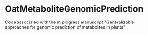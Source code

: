 # OatMetaboliteGenomicPrediction
Code associated with the in progress manuscript "Generalizable approaches for genomic prediction of metabolites in plants"

